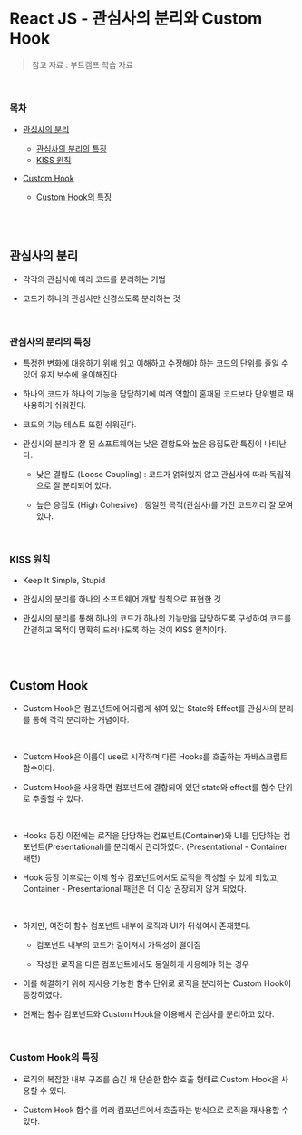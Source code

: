 # React JS - 관심사의 분리와 Custom Hook

> 참고 자료 : 부트캠프 학습 자료

<br/>

### 목차

- <a href="">관심사의 분리</a>

  - <a href="">관심사의 분리의 특징</a>
  - <a href="">KISS 원칙</a>

- <a href="">Custom Hook</a>

  - <a href="">Custom Hook의 특징</a>

<br/><br/>

## 관심사의 분리

- 각각의 관심사에 따라 코드를 분리하는 기법

- 코드가 하나의 관심사만 신경쓰도록 분리하는 것

<br/>

### 관심사의 분리의 특징

- 특정한 변화에 대응하기 위해 읽고 이해하고 수정해야 하는 코드의 단위를 줄일 수 있어 유지 보수에 용이해진다.

- 하나의 코드가 하나의 기능을 담담하기에 여러 역할이 혼재된 코드보다 단위별로 재사용하기 쉬워진다.

- 코드의 기능 테스트 또한 쉬워진다.

- 관심사의 분리가 잘 된 소프트웨어는 낮은 결합도와 높은 응집도란 특징이 나타난다.

  - 낮은 결합도 (Loose Coupling) : 코드가 얽혀있지 않고 관심사에 따라 독립적으로 잘 분리되어 있다.

  - 높은 응집도 (High Cohesive) : 동일한 목적(관심사)를 가진 코드끼리 잘 모여있다.

<br/>

### KISS 원칙

- Keep It Simple, Stupid

- 관심사의 분리를 하나의 소프트웨어 개발 원칙으로 표현한 것

- 관심사의 분리를 통해 하나의 코드가 하나의 기능만을 담당하도록 구성하여 코드를 간결하고 목적이 명확히 드러나도록 하는 것이 KISS 원칙이다.

<br/><br/>

## Custom Hook

- Custom Hook은 컴포넌트에 어지럽게 섞여 있는 State와 Effect를 관심사의 분리를 통해 각각 분리하는 개념이다.

<br/>

- Custom Hook은 이름이 use로 시작하며 다른 Hooks를 호출하는 자바스크립트 함수이다.

- Custom Hook을 사용하면 컴포넌트에 결합되어 있던 state와 effect를 함수 단위로 추출할 수 있다.

<br/>

- Hooks 등장 이전에는 로직을 담당하는 컴포넌트(Container)와 UI를 담당하는 컴포넌트(Presentational)를 분리해서 관리하였다. (Presentational - Container 패턴)

- Hook 등장 이후로는 이제 함수 컴포넌트에서도 로직을 작성할 수 있게 되었고, Container - Presentational 패턴은 더 이상 권장되지 않게 되었다.

<br/>

- 하지만, 여전히 함수 컴포넌트 내부에 로직과 UI가 뒤섞여서 존재했다.

  - 컴포넌트 내부의 코드가 길어져서 가독성이 떨어짐

  - 작성한 로직을 다른 컴포넌트에서도 동일하게 사용해야 하는 경우

- 이를 해결하기 위해 재사용 가능한 함수 단위로 로직을 분리하는 Custom Hook이 등장하였다.

- 현재는 함수 컴포넌트와 Custom Hook을 이용해서 관심사를 분리하고 있다.

<br/>

### Custom Hook의 특징

- 로직의 복잡한 내부 구조를 숨긴 채 단순한 함수 호출 형태로 Custom Hook을 사용할 수 있다.

- Custom Hook 함수를 여러 컴포넌트에서 호출하는 방식으로 로직을 재사용할 수 있다.
